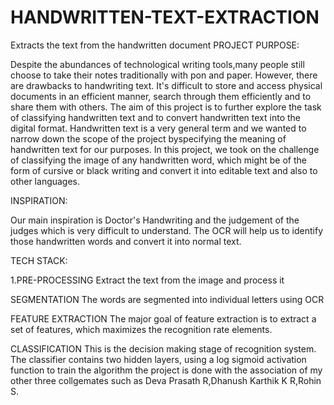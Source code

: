 # HANDWRITTEN-TEXT-EXTRACTION
Extracts the text from the handwritten document
PROJECT PURPOSE:

Despite the abundances of technological writing tools,many people still choose to take their notes traditionally with pon and paper. However, there are drawbacks to handwriting text. It's difficult to store and access physical documents in an efficient manner, search through them efficiently and to share them with others. The aim of this project is to further explore the task of classifying handwritten text and to convert handwritten text into the digital format. Handwritten text is a very general term and we wanted to narrow down the scope of the project byspecifying the meaning of handwritten text for our purposes. In this project, we took on the challenge of classifying the image of any handwritten word, which might be of the form of cursive or black writing and convert it into editable text and also to other languages.

INSPIRATION:

Our main inspiration is Doctor's Handwriting and the judgement of the judges which is very difficult to understand. The OCR will help us to identify those handwritten words and convert it into normal text.

TECH STACK:

1.PRE-PROCESSING Extract the text from the image and process it

SEGMENTATION The words are segmented into individual letters using OCR

FEATURE EXTRACTION The major goal of feature extraction is to extract a set of features, which maximizes the recognition rate elements.

CLASSIFICATION This is the decision making stage of recognition system. The classifier contains two hidden layers, using a log sigmoid activation function to train the algorithm
the project is done with the association of my other three  collgemates such as Deva Prasath R,Dhanush Karthik K R,Rohin S.
